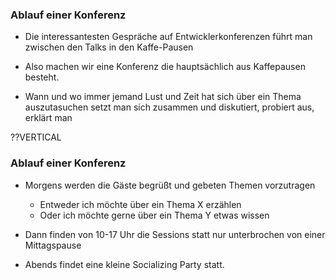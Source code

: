 ### Ablauf einer Konferenz

* Die interessantesten Gespräche auf Entwicklerkonferenzen führt man zwischen den Talks in den Kaffe-Pausen<!-- .element: class="fragment" -->

* Also machen wir eine Konferenz die hauptsächlich aus Kaffepausen besteht.<!-- .element: class="fragment" -->

* Wann und wo immer jemand Lust und Zeit hat sich über ein Thema auszutasuchen setzt man sich zusammen und <!-- .element: class="fragment" --> diskutiert,<!-- .element: class="fragment" --> probiert aus,<!-- .element: class="fragment" -->
erklärt man<!-- .element: class="fragment" -->

??VERTICAL
### Ablauf einer Konferenz
* Morgens werden die Gäste begrüßt und gebeten Themen vorzutragen<!-- .element: class="fragment" -->
   * Entweder ich möchte über ein Thema X erzählen<!-- .element: class="fragment" -->
   * Oder ich möchte gerne über ein Thema Y etwas wissen<!-- .element: class="fragment" -->

* Dann finden von 10-17 Uhr die Sessions statt nur unterbrochen von einer Mittagspause<!-- .element: class="fragment" -->

* Abends findet eine kleine Socializing Party statt.<!-- .element: class="fragment" -->
